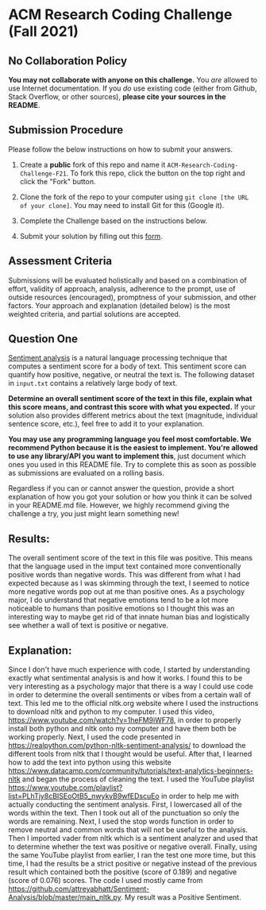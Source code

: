 # ACM Research Coding Challenge (Fall 2021)

## [](https://github.com/ACM-Research/Coding-Challenge-F21#no-collaboration-policy)No Collaboration Policy

**You may not collaborate with anyone on this challenge.**  You  _are_  allowed to use Internet documentation. If you  _do_  use existing code (either from Github, Stack Overflow, or other sources),  **please cite your sources in the README**.

## [](https://github.com/ACM-Research/Coding-Challenge-F21#submission-procedure)Submission Procedure

Please follow the below instructions on how to submit your answers.

1.  Create a  **public**  fork of this repo and name it  `ACM-Research-Coding-Challenge-F21`. To fork this repo, click the button on the top right and click the "Fork" button.

2.  Clone the fork of the repo to your computer using  `git clone [the URL of your clone]`. You may need to install Git for this (Google it).

3.  Complete the Challenge based on the instructions below.

4.  Submit your solution by filling out this [form](https://acmutd.typeform.com/to/zF1IcBGR).

## Assessment Criteria 

Submissions will be evaluated holistically and based on a combination of effort, validity of approach, analysis, adherence to the prompt, use of outside resources (encouraged), promptness of your submission, and other factors. Your approach and explanation (detailed below) is the most weighted criteria, and partial solutions are accepted. 

## [](https://github.com/ACM-Research/Coding-Challenge-S21#question-one)Question One

[Sentiment analysis](https://en.wikipedia.org/wiki/Sentiment_analysis) is a natural language processing technique that computes a sentiment score for a body of text. This sentiment score can quantify how positive, negative, or neutral the text is. The following dataset in  `input.txt`  contains a relatively large body of text.

**Determine an overall sentiment score of the text in this file, explain what this score means, and contrast this score with what you expected.**  If your solution also provides different metrics about the text (magnitude, individual sentence score, etc.), feel free to add it to your explanation.   

**You may use any programming language you feel most comfortable. We recommend Python because it is the easiest to implement. You're allowed to use any library/API you want to implement this**, just document which ones you used in this README file. Try to complete this as soon as possible as submissions are evaluated on a rolling basis.

Regardless if you can or cannot answer the question, provide a short explanation of how you got your solution or how you think it can be solved in your README.md file. However, we highly recommend giving the challenge a try, you just might learn something new!

## Results:
The overall sentiment score of the text in this file was positive. This means that the language used in the imput text contained more conventionally positive words than negative words. This was different from what I had expected because as I was skimming through the text, I seemed to notice more negative words pop out at me than positive ones. As a psychology major, I do understand that negative emotions tend to be a lot more noticeable to humans than positive emotions so I thought this was an interesting way to maybe get rid of that innate human bias and logistically see whether a wall of text is positive or negative. 
## Explanation: 
Since I don't have much experience with code, I started by understanding exactly what sentimental analysis is and how it works. I found this to be very interesting as a psychology major that there is a way I could use code in order to determine the overall sentiments or vibes from a certain wall of text. 
This led me to the official nltk.org website where I used the instructions to download nltk and python to my computer. I used this video, https://www.youtube.com/watch?v=1heFM9iWF78, in order to properly install both python and nltk onto my computer and have them both be working properly. Next, I used the code presented in https://realpython.com/python-nltk-sentiment-analysis/ to download the different tools from nltk that I thought would be useful. After that, I learned how to add the text into python using this website https://www.datacamp.com/community/tutorials/text-analytics-beginners-nltk and began the process of cleaning the text. 
I used the YouTube playlist https://www.youtube.com/playlist?list=PLhTjy8cBISEoOtB5_nwykvB9wfEDscuEo in order to help me with actually conducting the sentiment analysis. First, I lowercased all of the words within the text. Then I took out all of the punctuation so only the words are remaining. Next, I used the stop words function in order to remove neutral and common words that will not be useful to the analysis. Then I imported vader from nltk which is a sentiment analyzer and used that to determine whether the text was positive or negative overall. Finally, using the same YouTube playlist from earlier, I ran the test one more time, but this time, I had the results be a strict positive or negative instead of the previous result which contained both the positive (score of 0.189) and negative (score of 0.076) scores. The code I used mostly came from https://github.com/attreyabhatt/Sentiment-Analysis/blob/master/main_nltk.py. My result was a Positive Sentiment.